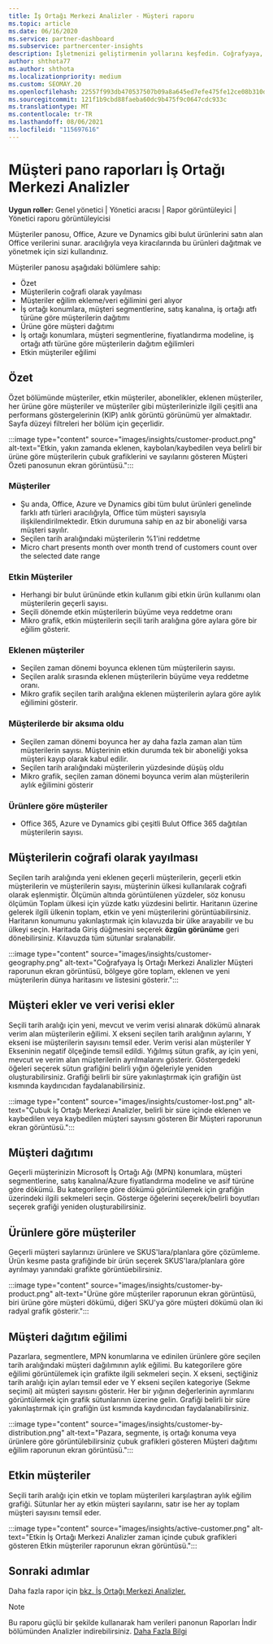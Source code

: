 ```yaml
---
title: İş Ortağı Merkezi Analizler - Müşteri raporu
ms.topic: article
ms.date: 06/16/2020
ms.service: partner-dashboard
ms.subservice: partnercenter-insights
description: İşletmenizi geliştirmenin yollarını keşfedin. Coğrafyaya, ürüne ve diğer özniteliklere göre belirli müşteri eğilimlerinizi görme.
author: shthota77
ms.author: shthota
ms.localizationpriority: medium
ms.custom: SEOMAY.20
ms.openlocfilehash: 22557f993db470537507b09a8a645ed7efe475fe12ce08b310de26d6077643d0
ms.sourcegitcommit: 121f1b9cbd88faeba60dc9b475f9c0647cdc933c
ms.translationtype: MT
ms.contentlocale: tr-TR
ms.lasthandoff: 08/06/2021
ms.locfileid: "115697616"
---
```

# <a name="customers-dashboard-reports-from-partner-center-insights"></a>Müşteri pano raporları İş Ortağı Merkezi Analizler

**Uygun roller:** Genel yönetici | Yönetici aracısı | Rapor görüntüleyici | Yönetici raporu görüntüleyicisi

Müşteriler panosu, Office, Azure ve Dynamics gibi bulut ürünlerini satın alan Office verilerini sunar. aracılığıyla veya kiracılarında bu ürünleri dağıtmak ve yönetmek için sizi kullandınız. 
 
Müşteriler panosu aşağıdaki bölümlere sahip: 

- Özet  
- Müşterilerin coğrafi olarak yayılması 
- Müşteriler eğilim ekleme/veri eğilimini geri alıyor 
- İş ortağı konumlara, müşteri segmentlerine, satış kanalına, iş ortağı atfı türüne göre müşterilerin dağıtımı 
- Ürüne göre müşteri dağıtımı 
- İş ortağı konumlara, müşteri segmentlerine, fiyatlandırma modeline, iş ortağı atfı türüne göre müşterilerin dağıtım eğilimleri 
- Etkin müşteriler eğilimi 

## <a name="summary"></a>Özet

Özet bölümünde müşteriler, etkin müşteriler, abonelikler, eklenen müşteriler, her ürüne göre müşteriler ve müşteriler gibi müşterilerinizle ilgili çeşitli ana performans göstergelerinin (KIP) anlık görüntü görünümü yer almaktadır. Sayfa düzeyi filtreleri her bölüm için geçerlidir.

:::image type="content" source="images/insights/customer-product.png" alt-text="Etkin, yakın zamanda eklenen, kaybolan/kaybedilen veya belirli bir ürüne göre müşterilerin çubuk grafiklerini ve sayılarını gösteren Müşteri Özeti panosunun ekran görüntüsü.":::

### <a name="customers"></a>Müşteriler

- Şu anda, Office, Azure ve Dynamics gibi tüm bulut ürünleri genelinde farklı atfı türleri aracılığıyla, Office tüm müşteri sayısıyla ilişkilendirilmektedir. Etkin durumuna sahip en az bir aboneliği varsa müşteri sayılır.  
- Seçilen tarih aralığındaki müşterilerin %1'ini reddetme 
- Micro chart presents month over month trend of customers count over the selected date range

### <a name="active-customers"></a>Etkin Müşteriler

- Herhangi bir bulut ürününde etkin kullanım gibi etkin ürün kullanımı olan müşterilerin geçerli sayısı.
- Seçili dönemde etkin müşterilerin büyüme veya reddetme oranı
- Mikro grafik, etkin müşterilerin seçili tarih aralığına göre aylara göre bir eğilim gösterir.

### <a name="customers-added"></a>Eklenen müşteriler

- Seçilen zaman dönemi boyunca eklenen tüm müşterilerin sayısı.
- Seçilen aralık sırasında eklenen müşterilerin büyüme veya reddetme oranı.
- Mikro grafik seçilen tarih aralığına eklenen müşterilerin aylara göre aylık eğilimini gösterir.

### <a name="customers-churned"></a>Müşterilerde bir aksıma oldu
- Seçilen zaman dönemi boyunca her ay daha fazla zaman alan tüm müşterilerin sayısı. Müşterinin etkin durumda tek bir aboneliği yoksa müşteri kayıp olarak kabul edilir. 
- Seçilen tarih aralığındaki müşterilerin yüzdesinde düşüş oldu 
- Mikro grafik, seçilen zaman dönemi boyunca verim alan müşterilerin aylık eğilimini gösterir 
 
### <a name="customers-by-products"></a>Ürünlere göre müşteriler

- Office 365, Azure ve Dynamics gibi çeşitli Bulut Office 365 dağıtılan müşterilerin sayısı.  

## <a name="geographical-spread-of-your-customers"></a>Müşterilerin coğrafi olarak yayılması

Seçilen tarih aralığında yeni eklenen geçerli müşterilerin, geçerli etkin müşterilerin ve müşterilerin sayısı, müşterinin ülkesi kullanılarak coğrafi olarak eşlenmiştir. Ölçümün altında görüntülenen yüzdeler, söz konusu ölçümün Toplam ülkesi için yüzde katkı yüzdesini belirtir. Haritanın üzerine gelerek ilgili ülkenin toplam, etkin ve yeni müşterilerini görüntüabilirsiniz. Haritanın konumunu yakınlaştırmak için kılavuzda bir ülke arayabilir ve bu ülkeyi seçin. Haritada Giriş düğmesini seçerek **özgün görünüme** geri dönebilirsiniz. Kılavuzda tüm sütunlar sıralanabilir.  

:::image type="content" source="images/insights/customer-geography.png" alt-text="Coğrafyaya İş Ortağı Merkezi Analizler Müşteri raporunun ekran görüntüsü, bölgeye göre toplam, eklenen ve yeni müşterilerin dünya haritasını ve listesini gösterir.":::

## <a name="customer-adds-and-churns"></a>Müşteri ekler ve veri verisi ekler

Seçili tarih aralığı için yeni, mevcut ve verim verisi alınarak dökümü alınarak verim alan müşterilerin eğilimi. X ekseni seçilen tarih aralığının aylarını, Y ekseni ise müşterilerin sayısını temsil eder. Verim verisi alan müşteriler Y Ekseninin negatif ölçeğinde temsil edildi. Yığılmış sütun grafik, ay için yeni, mevcut ve verim alan müşterilerin ayrılmalarını gösterir. Göstergedeki öğeleri seçerek sütun grafiğini belirli yığın öğeleriyle yeniden oluşturabilirsiniz. Grafiği belirli bir süre yakınlaştırmak için grafiğin üst kısmında kaydırıcıdan faydalanabilirsiniz. 

:::image type="content" source="images/insights/customer-lost.png" alt-text="Çubuk İş Ortağı Merkezi Analizler, belirli bir süre içinde eklenen ve kaybedilen veya kaybedilen müşteri sayısını gösteren Bir Müşteri raporunun ekran görüntüsü.":::

## <a name="customer-distribution"></a>Müşteri dağıtımı

Geçerli müşterinizin Microsoft İş Ortağı Ağı (MPN) konumlara, müşteri segmentlerine, satış kanalına/Azure fiyatlandırma modeline ve asif türüne göre dökümü. Bu kategorilere göre dökümü görüntülemek için grafiğin üzerindeki ilgili sekmeleri seçin. Gösterge öğelerini seçerek/belirli boyutları seçerek grafiği yeniden oluşturabilirsiniz. 

## <a name="customers-by-products"></a>Ürünlere göre müşteriler

Geçerli müşteri saylarınızı ürünlere ve SKUS'lara/planlara göre çözümleme. Ürün kesme pasta grafiğinde bir ürün seçerek SKUS'lara/planlara göre ayrılmayı yanındaki grafikte görüntüebilirsiniz.

:::image type="content" source="images/insights/customer-by-product.png" alt-text="Ürüne göre müşteriler raporunun ekran görüntüsü, biri ürüne göre müşteri dökümü, diğeri SKU'ya göre müşteri dökümü olan iki radyal grafik gösterir.":::

## <a name="customer-distribution-trend"></a>Müşteri dağıtım eğilimi 

Pazarlara, segmentlere, MPN konumlarına ve edinilen ürünlere göre seçilen tarih aralığındaki müşteri dağılımının aylık eğilimi. Bu kategorilere göre eğilimi görüntülemek için grafikte ilgili sekmeleri seçin. X ekseni, seçtiğiniz tarih aralığı için ayları temsil eder ve Y ekseni seçilen kategoriye (Sekme seçimi) ait müşteri sayısını gösterir. Her bir yığının değerlerinin ayrımlarını görüntülemek için grafik sütunlarının üzerine gelin. Grafiği belirli bir süre yakınlaştırmak için grafiğin üst kısmında kaydırıcıdan faydalanabilirsiniz.   

:::image type="content" source="images/insights/customer-by-distribution.png" alt-text="Pazara, segmente, iş ortağı konuma veya ürünlere göre görüntülebilirsiniz çubuk grafikleri gösteren Müşteri dağıtımı eğilim raporunun ekran görüntüsü.":::

## <a name="active-customers"></a>Etkin müşteriler

Seçili tarih aralığı için etkin ve toplam müşterileri karşılaştıran aylık eğilim grafiği. Sütunlar her ay etkin müşteri sayılarını, satır ise her ay toplam müşteri sayısını temsil eder. 

:::image type="content" source="images/insights/active-customer.png" alt-text="Etkin İş Ortağı Merkezi Analizler zaman içinde çubuk grafikleri gösteren Etkin müşteriler raporunun ekran görüntüsü.":::

## <a name="next-steps"></a>Sonraki adımlar

Daha fazla rapor için [bkz. İş Ortağı Merkezi Analizler.](partner-center-insights.md)

>[!NOTE]
> Bu raporu güçlü bir şekilde kullanarak ham verileri panonun Raporları İndir bölümünden Analizler indirebilirsiniz. [Daha Fazla Bilgi](insights-download-reports.md) 
